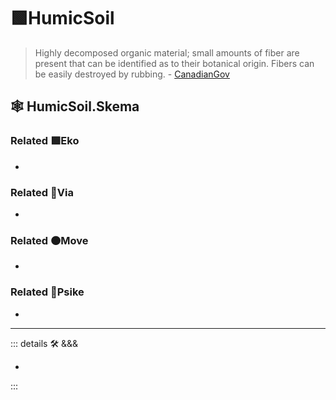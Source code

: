# 🟩<eko>HumicSoil</eko>

> Highly decomposed organic material; small amounts of fiber are present that can be identified as to their botanical origin. Fibers can be easily destroyed by rubbing. - [CanadianGov](https://sis.agr.gc.ca/cansis/taxa/cssc3/chpt18.html)

## 🕸 HumicSoil.Skema

### Related 🟩<eko>Eko</eko>

-

### Related 🔻<via>Via</via>

-

### Related 🟠<move>Move</move>

-

### Related 💜<psike>Psike</psike>

-

---

<!-- =================================================== -->
<!-- =================================================== -->
<!-- =================================================== -->
<!-- =================================================== -->
<!-- =================================================== -->
::: details 🛠 <dev>&&&</dev>

-

:::
